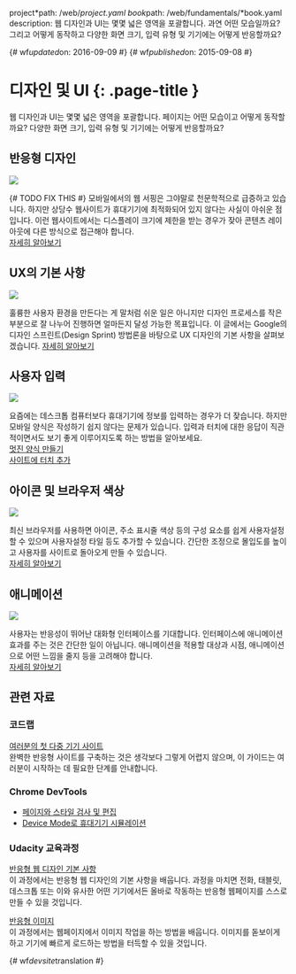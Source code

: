 project*path: /web/*project.yaml
book*path: /web/fundamentals/*book.yaml
description: 웹 디자인과 UI는 몇몇 넓은 영역을 포괄합니다. 과연 어떤 모습일까요? 그리고 어떻게 동작하고 다양한 화면 크기, 입력
유형 및 기기에는 어떻게 반응할까요?

{# wf*updated*on: 2016-09-09 #}
{# wf*published*on: 2015-09-08 #}

# 디자인 및 UI {: .page-title }

웹 디자인과 UI는 몇몇 넓은 영역을 포괄합니다. 페이지는 어떤 모습이고
어떻게 동작할까요? 다양한 화면 크기, 입력 유형 및 기기에는
어떻게 반응할까요?


<div class="attempt-left">
  <h2>반응형 디자인</h2>
  <img src="/web/images/md-icons/devices-short.png">
  <p>{# TODO FIX THIS #}
    모바일에서의 웹 서핑은 그야말로 천문학적으로 급증하고 있습니다. 하지만 상당수 웹사이트가
    휴대기기에 최적화되어 있지 않다는 사실이 아쉬운 점입니다. 이런 웹사이트에서는
    디스플레이 크기에 제한을 받는 경우가 잦아 콘텐츠 레이아웃에 다른 방식으로 접근해야 합니다.<br>
    <a href="responsive/">자세히 알아보기</a>
  </p>
</div>




<div class="attempt-right">
  <h2>UX의 기본 사항</h2>
  <a href="ux-basics/">
    <img src="/web/images/md-icons/assignment-short.png">
  </a>
  <p>
    훌륭한 사용자 환경을 만든다는 게 말처럼 쉬운 일은 아니지만
디자인 프로세스를 작은 부분으로 잘 나누어 진행하면 얼마든지 달성 가능한 목표입니다. 이 글에서는 Google의 디자인
스프린트(Design Sprint)
    방법론을 바탕으로 UX 디자인의 기본 사항을 살펴보겠습니다.
    <a href="ux-basics/">자세히 알아보기</a>
  </p>
</div>




<div class="attempt-left">
  <h2>사용자 입력</h2>
  <a href="input/forms/">
    <img src="/web/images/md-icons/touch-short.png">
  </a>
  <p>
    요즘에는 데스크톱 컴퓨터보다 휴대기기에 정보를 입력하는 경우가 더 잦습니다.
    하지만 모바일 양식은 작성하기 쉽지 않다는 문제가 있습니다. 입력과 터치에 대한 응답이
    직관적이면서도 보기 좋게 이루어지도록 하는 방법을 알아보세요.<br>
    <a href="input/forms/">멋진 양식 만들기</a><br>
    <a href="input/touch/">사이트에 터치 추가</a>
  </p>
</div>




<div class="attempt-right">
  <h2>아이콘 및 브라우저 색상</h2>
  <a href="/web/fundamentals/design-and-ui/browser-customization/">
    <img src="/web/images/md-icons/image-short.png">
  </a>
  <p>
    최신 브라우저를 사용하면 아이콘, 주소 표시줄 색상 등의 구성 요소를
    쉽게 사용자설정할 수 있으며 사용자설정 타일 등도 추가할 수 있습니다. 간단한 조정으로
    몰입도를 높이고 사용자를 사이트로 돌아오게 만들 수 있습니다.<br>
    <a href="browser-customization/">자세히 알아보기</a>
  </p>
</div>



<div style="clear:both;"></div>



<div class="attempt-left">
  <h2>애니메이션</h2>
  <a href="animations/">
    <img src="/web/images/md-icons/movie-short.png">
  </a>
  <p>
    사용자는 반응성이 뛰어난 대화형 인터페이스를 기대합니다. 인터페이스에 애니메이션 효과를
    주는 것은 간단한 일이 아닙니다. 애니메이션을 적용할 대상과 시점, 애니메이션으로
    어떤 느낌을 줄지 등을 고려해야 합니다.<br>
    <a href="animations/">자세히 알아보기</a>
  </p>
</div>




<div style="clear:both;"></div>



## 관련 자료

### 코드랩

[여러분의 첫 다중 기기
사이트](/web/fundamentals/getting-started/your-first-multi-screen-site/) <br>
완벽한 반응형 사이트를 구축하는 것은 생각보다 그렇게 어렵지 않으며, 이 가이드는 여러분이 시작하는 데 필요한 단계를 안내합니다.

### Chrome DevTools

- [페이지와 스타일 검사 및 편집](/web/tools/chrome-devtools/inspect-styles/)
- [Device Mode로 휴대기기 시뮬레이션](/web/tools/chrome-devtools/device-mode/)

### Udacity 교육과정

[반응형 웹 디자인 기본
사항](https://www.udacity.com/course/responsive-web-design-fundamentals--ud893)<br>
이 과정에서는 반응형 웹 디자인의 기본 사항을 배웁니다.
과정을 마치면 전화, 태블릿, 데스크톱 또는 이와 유사한 어떤 기기에서든 올바로 작동하는 반응형 웹페이지를 스스로 만들 수 있을 것입니다.

[반응형 이미지](https://www.udacity.com/course/responsive-images--ud882)<br>
이 과정에서는 웹페이지에서 이미지 작업을 하는 방법을 배웁니다.
이미지를 돋보이게 하고 기기에 빠르게 로드하는 방법을 터득할 수 있을 것입니다.


<div style="clear:both;"></div>



{# wf*devsite*translation #}

